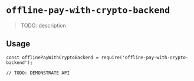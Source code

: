 # `offline-pay-with-crypto-backend`

> TODO: description

## Usage

```
const offlinePayWithCryptoBackend = require('offline-pay-with-crypto-backend');

// TODO: DEMONSTRATE API
```
